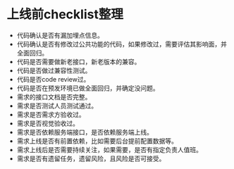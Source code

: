 # 上线前checklist整理

- 代码确认是否有漏加埋点信息。
- 代码确认是否有修改过公共功能的代码，如果修改过，需要评估其影响面，并全面回归。
- 代码是否需要做新老接口，新老版本的兼容。
- 代码是否做过兼容性测试。 
- 代码是否code review过。
- 代码是否在预发环境已做全面回归，并确定没问题。
- 需求的接口文档是否完整。
- 需求是否测试人员测试通过。
- 需求是否需求方验收过。 
- 需求是否视觉验收过。
- 需求是否依赖服务端接口，是否依赖服务端上线。
- 需求上线是否有前置依赖，比如需要后台提前配置数据等。
- 需求上线后是否需要持续关注，如果需要，是否有指定负责人值班。
- 需求是否有遗留任务，遗留风险，且风险是否可接受。

